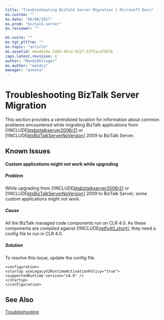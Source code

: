 ```yaml
---
title: "Troubleshooting BizTalk Server Migration | Microsoft Docs"
ms.custom: ""
ms.date: "06/08/2017"
ms.prod: "biztalk-server"
ms.reviewer: ""

ms.suite: ""
ms.tgt_pltfrm: ""
ms.topic: "article"
ms.assetid: e6eddc0a-2403-4bcd-9327-23f51ce7d57b
caps.latest.revision: 4
author: "MandiOhlinger"
ms.author: "mandia"
manager: "anneta"
---
```

# Troubleshooting BizTalk Server Migration
This section provides a centralized location for information about common problems encountered while migrating BizTalk applications from [!INCLUDE[btsbiztalkserver2006r2](../includes/btsbiztalkserver2006r2-md.md)] or [!INCLUDE[btsBizTalkServerNoVersion](../includes/btsbiztalkservernoversion-md.md)] 2009 to BizTalk Server.  
  
## Known Issues  
  
#### Custom applications might not work while upgrading  
  
##### Problem  
 While upgrading from [!INCLUDE[btsbiztalkserver2006r2](../includes/btsbiztalkserver2006r2-md.md)] or [!INCLUDE[btsBizTalkServerNoVersion](../includes/btsbiztalkservernoversion-md.md)] 2009 to BizTalk Server, some custom applications might not work.  
  
##### Cause  
 All the BizTalk managed code components run on CLR 4.0. As these components are compiled against [!INCLUDE[netfx40_short](../includes/netfx40-short-md.md)], they need a config file to run in CLR 4.0.  
  
##### Solution  
 To resolve this issue, update the config file.  
  
```  
<configuration>  
<startup useLegacyV2RuntimeActivationPolicy="true">  
<supportedRuntime version="v4.0" />  
</startup>  
</configuration>  
```  
  
## See Also  
 [Troubleshooting](../core/troubleshooting.md)